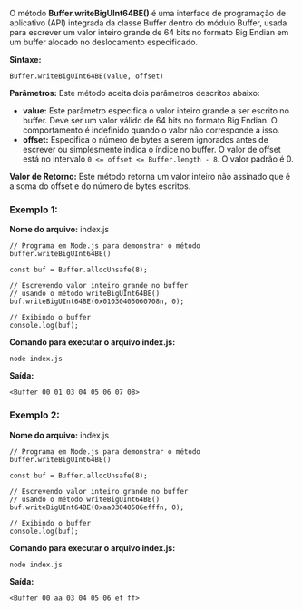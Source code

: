 O método **Buffer.writeBigUInt64BE()** é uma interface de programação de aplicativo (API) integrada da classe Buffer dentro do módulo Buffer, usada para escrever um valor inteiro grande de 64 bits no formato Big Endian em um buffer alocado no deslocamento especificado.

**Sintaxe:**

```
Buffer.writeBigUInt64BE(value, offset)
```

**Parâmetros:** Este método aceita dois parâmetros descritos abaixo:

- **value:** Este parâmetro especifica o valor inteiro grande a ser escrito no buffer. Deve ser um valor válido de 64 bits no formato Big Endian. O comportamento é indefinido quando o valor não corresponde a isso.
- **offset:** Especifica o número de bytes a serem ignorados antes de escrever ou simplesmente indica o índice no buffer. O valor de offset está no intervalo `0 <= offset <= Buffer.length - 8`. O valor padrão é 0.

**Valor de Retorno:** Este método retorna um valor inteiro não assinado que é a soma do offset e do número de bytes escritos.

### Exemplo 1:

**Nome do arquivo:** index.js

```
// Programa em Node.js para demonstrar o método buffer.writeBigUInt64BE()

const buf = Buffer.allocUnsafe(8);

// Escrevendo valor inteiro grande no buffer
// usando o método writeBigUInt64BE()
buf.writeBigUInt64BE(0x01030405060708n, 0);

// Exibindo o buffer
console.log(buf);
```

**Comando para executar o arquivo index.js:**

```
node index.js
```

**Saída:**

```
<Buffer 00 01 03 04 05 06 07 08>
```

### Exemplo 2:

**Nome do arquivo:** index.js

```
// Programa em Node.js para demonstrar o método buffer.writeBigUInt64BE()

const buf = Buffer.allocUnsafe(8);

// Escrevendo valor inteiro grande no buffer
// usando o método writeBigUInt64BE()
buf.writeBigUInt64BE(0xaa03040506efffn, 0);

// Exibindo o buffer
console.log(buf);
```

**Comando para executar o arquivo index.js:**

```
node index.js
```

**Saída:**

```
<Buffer 00 aa 03 04 05 06 ef ff>
```


